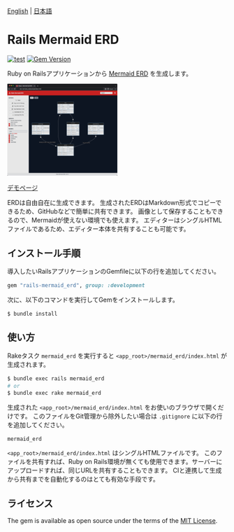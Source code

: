 [English](./README.md) | [日本語](./README.ja.md)

# Rails Mermaid ERD

[![test](https://github.com/koedame/rails-mermaid_erd/actions/workflows/run-test.yml/badge.svg)](https://github.com/koedame/rails-mermaid_erd/actions/workflows/run-test.yml)
[![Gem Version](https://badge.fury.io/rb/rails-mermaid_erd.svg)](https://rubygems.org/gems/rails-mermaid_erd)

Ruby on Railsアプリケーションから [Mermaid ERD](https://mermaid-js.github.io/mermaid/#/entityRelationshipDiagram) を生成します。

[<img src="./docs/screen_shot.png" width="50%">](./docs/screen_shot.png)

[デモページ](https://koedame.github.io/rails-mermaid_erd/example.html)

ERDは自由自在に生成できます。
生成されたERDはMarkdown形式でコピーできるため、GitHubなどで簡単に共有できます。
画像として保存することもできるので、Mermaidが使えない環境でも使えます。
エディターはシングルHTMLファイルであるため、エディター本体を共有することも可能です。

## インストール手順

導入したいRailsアプリケーションのGemfileに以下の行を追加してください。

```ruby
gem "rails-mermaid_erd", group: :development
```

次に、以下のコマンドを実行してGemをインストールします。

```bash
$ bundle install
```

## 使い方

Rakeタスク `mermaid_erd` を実行すると `<app_root>/mermaid_erd/index.html` が生成されます。

```bash
$ bundle exec rails mermaid_erd
# or
$ bundle exec rake mermaid_erd
```

生成された `<app_root>/mermaid_erd/index.html` をお使いのブラウザで開くだけです。
このファイルをGit管理から除外したい場合は `.gitignore` に以下の行を追加してください。

```.gitignore
mermaid_erd
```

`<app_root>/mermaid_erd/index.html` はシングルHTMLファイルです。
このファイルを共有すれば、Ruby on Rails環境が無くても使用できます。サーバーにアップロードすれば、同じURLを共有することもできます。
CIと連携して生成から共有までを自動化するのはとても有効な手段です。

<!--
TODO:
## Contributing

Contribution directions go here.
-->

## ライセンス

The gem is available as open source under the terms of the [MIT License](https://opensource.org/licenses/MIT).
